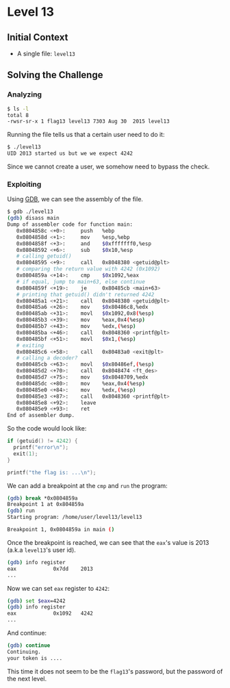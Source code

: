 # Level 13

## Initial Context

- A single file: `level13`

## Solving the Challenge

### Analyzing

```bash
$ ls -l
total 8
-rwsr-sr-x 1 flag13 level13 7303 Aug 30  2015 level13
```

Running the file tells us that a certain user need to do it:

```bash
$ ./level13
UID 2013 started us but we we expect 4242
```

Since we cannot create a user, we somehow need to bypass the check.

### Exploiting

Using [GDB](https://www.sourceware.org/gdb/), we can see the assembly of the file.

```bash
$ gdb ./level13
(gdb) disass main
Dump of assembler code for function main:
   0x0804858c <+0>:     push   %ebp
   0x0804858d <+1>:     mov    %esp,%ebp
   0x0804858f <+3>:     and    $0xfffffff0,%esp
   0x08048592 <+6>:     sub    $0x10,%esp
   # calling getuid()
   0x08048595 <+9>:     call   0x8048380 <getuid@plt>
   # comparing the return value with 4242 (0x1092)
   0x0804859a <+14>:    cmp    $0x1092,%eax
   # if equal, jump to main+63, else continue
   0x0804859f <+19>:    je     0x80485cb <main+63>
   # printing that getuid() didn't returned 4242
   0x080485a1 <+21>:    call   0x8048380 <getuid@plt>
   0x080485a6 <+26>:    mov    $0x80486c8,%edx
   0x080485ab <+31>:    movl   $0x1092,0x8(%esp)
   0x080485b3 <+39>:    mov    %eax,0x4(%esp)
   0x080485b7 <+43>:    mov    %edx,(%esp)
   0x080485ba <+46>:    call   0x8048360 <printf@plt>
   0x080485bf <+51>:    movl   $0x1,(%esp)
   # exiting
   0x080485c6 <+58>:    call   0x80483a0 <exit@plt>
   # calling a decoder?
   0x080485cb <+63>:    movl   $0x80486ef,(%esp)
   0x080485d2 <+70>:    call   0x8048474 <ft_des>
   0x080485d7 <+75>:    mov    $0x8048709,%edx
   0x080485dc <+80>:    mov    %eax,0x4(%esp)
   0x080485e0 <+84>:    mov    %edx,(%esp)
   0x080485e3 <+87>:    call   0x8048360 <printf@plt>
   0x080485e8 <+92>:    leave
   0x080485e9 <+93>:    ret
End of assembler dump.
```

So the code would look like:

```c
if (getuid() != 4242) {
  printf("error\n");
  exit(1);
}

printf("the flag is: ...\n");
```

We can add a breakpoint at the `cmp` and `run` the program:

```bash
(gdb) break *0x0804859a
Breakpoint 1 at 0x804859a
(gdb) run
Starting program: /home/user/level13/level13

Breakpoint 1, 0x0804859a in main ()
```

Once the breakpoint is reached, we can see that the `eax`'s value is 2013 (a.k.a `level13`'s user id).

```bash
(gdb) info register
eax            0x7dd    2013
...
```

Now we can set `eax` register to `4242`:

```bash
(gdb) set $eax=4242
(gdb) info register
eax            0x1092   4242
...
```

And continue:

```bash
(gdb) continue
Continuing.
your token is ....
```

This time it does not seem to be the `flag13`'s password, but the password of the next level.